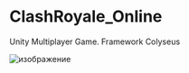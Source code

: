 # ClashRoyale_Online
 Unity Multiplayer Game. Framework Colyseus 

 ![изображение](https://github.com/Olegsander78/ClashRoyale_Online/assets/79563332/5742308a-cbc0-4b77-a307-a439e64b3281)

